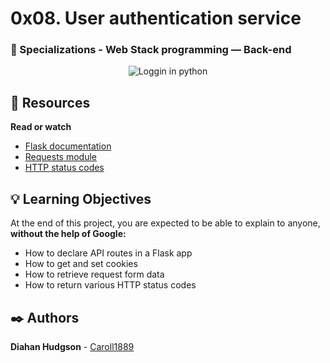 # 0x08. User authentication service
### :open_file_folder: Specializations - Web Stack programming ― Back-end


<p align="center">
    <img src="https://flask.palletsprojects.com/en/1.1.x/_images/flask-logo.png" alt="Loggin in python">
</p>

## :closed_book: Resources

**Read or watch**
* [Flask documentation](https://flask.palletsprojects.com/en/1.1.x/quickstart/)
* [Requests module](https://requests.kennethreitz.org/en/master/user/quickstart/)
* [HTTP status codes](https://www.w3.org/Protocols/rfc2616/rfc2616-sec10.html)

## :bulb: Learning Objectives
At the end of this project, you are expected to be able to explain to anyone, **without the help of Google:**

* How to declare API routes in a Flask app
* How to get and set cookies
* How to retrieve request form data
* How to return various HTTP status codes

## :black_nib: Authors 
**Diahan Hudgson**  -  [Caroll1889](https://github.com/Caroll1889)